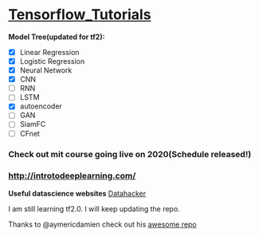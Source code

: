 # [Tensorflow_Tutorials](https://github.com/kilarinikhil/Tensorflow_Tutorials)
**Model Tree(updated for tf2):**
 - [x] Linear Regression
 - [x] Logistic Regression
 - [x] Neural Network
 - [x] CNN
 - [ ] RNN
 - [ ] LSTM
 - [x] autoencoder
 - [ ] GAN
 - [ ] SiamFC
 - [ ] CFnet
### Check out mit course going live on 2020(Schedule released!)
### http://introtodeeplearning.com/

**Useful datascience websites**
[Datahacker](https://github.com/kilarinikhil/Tensorflow_Tutorials)

I am still learning tf2.0. I will keep updating the repo.

Thanks to @aymericdamien check out his [awesome repo](https://github.com/aymericdamien/TensorFlow-Examples/tree/master/tensorflow_v2)
